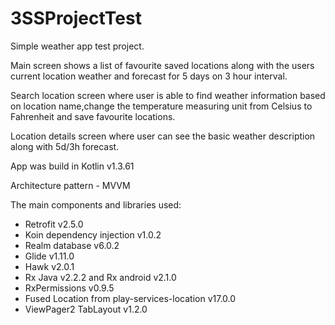 # 3SSProjectTest

Simple weather app  test project.

Main screen shows a list of favourite saved locations along with the users current location weather and forecast for 5 days on 3 hour interval.

Search location screen where user is able to find weather information based on location name,change the temperature measuring unit from Celsius to Fahrenheit and save favourite locations.

Location details screen where user can see the basic weather description along with 5d/3h forecast.

App was build in Kotlin v1.3.61

Architecture pattern - MVVM

The main components and libraries used:
- Retrofit v2.5.0
- Koin dependency injection v1.0.2
- Realm database v6.0.2
- Glide v1.11.0
- Hawk v2.0.1
- Rx Java v2.2.2 and Rx android v2.1.0
- RxPermissions v0.9.5
- Fused Location from play-services-location v17.0.0
- ViewPager2 TabLayout v1.2.0

